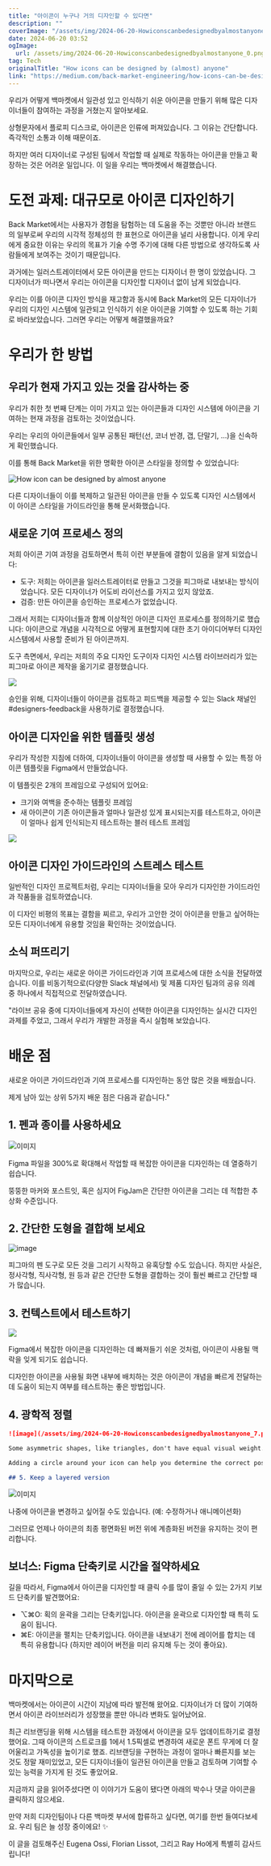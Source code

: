 ```yaml
---
title: "아이콘이 누구나 거의 디자인할 수 있다면"
description: ""
coverImage: "/assets/img/2024-06-20-Howiconscanbedesignedbyalmostanyone_0.png"
date: 2024-06-20 03:52
ogImage: 
  url: /assets/img/2024-06-20-Howiconscanbedesignedbyalmostanyone_0.png
tag: Tech
originalTitle: "How icons can be designed by (almost) anyone"
link: "https://medium.com/back-market-engineering/how-icons-can-be-designed-by-almost-anyone-9243463a73a3"
---
```



우리가 어떻게 백마켓에서 일관성 있고 인식하기 쉬운 아이콘을 만들기 위해 많은 디자이너들이 참여하는 과정을 거쳤는지 알아보세요.

상형문자에서 플로피 디스크로, 아이콘은 인류에 퍼져있습니다. 그 이유는 간단합니다. 즉각적인 소통과 이해 때문이죠.

하지만 여러 디자이너로 구성된 팀에서 작업할 때 실제로 작동하는 아이콘을 만들고 확장하는 것은 어려운 일입니다. 이 일을 우리는 백마켓에서 해결했습니다.

# 도전 과제: 대규모로 아이콘 디자인하기

<div class="content-ad"></div>

Back Market에서는 사용자가 경험을 탐험하는 데 도움을 주는 것뿐만 아니라 브랜드의 일부로써 우리의 시각적 정체성의 한 표현으로 아이콘을 널리 사용합니다. 이게 우리에게 중요한 이유는 우리의 목표가 기술 수명 주기에 대해 다른 방법으로 생각하도록 사람들에게 보여주는 것이기 때문입니다.

과거에는 일러스트레이터에서 모든 아이콘을 만드는 디자이너 한 명이 있었습니다. 그 디자이너가 떠나면서 우리는 아이콘을 디자인할 디자이너 없이 남게 되었습니다.

우리는 이를 아이콘 디자인 방식을 재고함과 동시에 Back Market의 모든 디자이너가 우리의 디자인 시스템에 일관되고 인식하기 쉬운 아이콘을 기여할 수 있도록 하는 기회로 바라보았습니다. 그러면 우리는 어떻게 해결했을까요?

<div class="content-ad"></div>

# 우리가 한 방법

## 우리가 현재 가지고 있는 것을 감사하는 중

우리가 취한 첫 번째 단계는 이미 가지고 있는 아이콘들과 디자인 시스템에 아이콘을 기여하는 현재 과정을 검토하는 것이었습니다.

우리는 우리의 아이콘들에서 일부 공통된 패턴(선, 코너 반경, 갭, 단말기, ...)을 신속하게 확인했습니다.

<div class="content-ad"></div>

이를 통해 Back Market을 위한 명확한 아이콘 스타일을 정의할 수 있었습니다:

![How icon can be designed by almost anyone](/assets/img/2024-06-20-Howiconscanbedesignedbyalmostanyone_1.png)

다른 디자이너들이 이를 복제하고 일관된 아이콘을 만들 수 있도록 디자인 시스템에서 이 아이콘 스타일을 가이드라인을 통해 문서화했습니다.

## 새로운 기여 프로세스 정의

<div class="content-ad"></div>

저희 아이콘 기여 과정을 검토하면서 특히 이런 부분들에 결함이 있음을 알게 되었습니다:

- 도구: 저희는 아이콘을 일러스트레이터로 만들고 그것을 피그마로 내보내는 방식이었습니다. 모든 디자이너가 어도비 라이선스를 가지고 있지 않았죠.
- 검증: 만든 아이콘을 승인하는 프로세스가 없었습니다.

그래서 저희는 디자이너들과 함께 이상적인 아이콘 디자인 프로세스를 정의하기로 했습니다: 아이콘으로 개념을 시각적으로 어떻게 표현할지에 대한 초기 아이디어부터 디자인 시스템에서 사용할 준비가 된 아이콘까지.

도구 측면에서, 우리는 저희의 주요 디자인 도구이자 디자인 시스템 라이브러리가 있는 피그마로 아이콘 제작을 옮기기로 결정했습니다.

<div class="content-ad"></div>

<img src="/assets/img/2024-06-20-Howiconscanbedesignedbyalmostanyone_2.png" />

승인을 위해, 디자이너들이 아이콘을 검토하고 피드백을 제공할 수 있는 Slack 채널인 #designers-feedback을 사용하기로 결정했습니다.

## 아이콘 디자인을 위한 템플릿 생성

우리가 작성한 지침에 더하여, 디자이너들이 아이콘을 생성할 때 사용할 수 있는 특정 아이콘 템플릿을 Figma에서 만들었습니다.

<div class="content-ad"></div>

이 템플릿은 2개의 프레임으로 구성되어 있어요:

- 크기와 여백을 준수하는 템플릿 프레임
- 새 아이콘이 기존 아이콘들과 얼마나 일관성 있게 표시되는지를 테스트하고, 아이콘이 얼마나 쉽게 인식되는지 테스트하는 블러 테스트 프레임

<img src="/assets/img/2024-06-20-Howiconscanbedesignedbyalmostanyone_3.png" />

## 아이콘 디자인 가이드라인의 스트레스 테스트

<div class="content-ad"></div>

일반적인 디자인 프로젝트처럼, 우리는 디자이너들을 모아 우리가 디자인한 가이드라인과 작품들을 검토하였습니다.

이 디자인 비평의 목표는 결함을 찌르고, 우리가 고안한 것이 아이콘을 만들고 싶어하는 모든 디자이너에게 유용할 것임을 확인하는 것이었습니다.

## 소식 퍼뜨리기

마지막으로, 우리는 새로운 아이콘 가이드라인과 기여 프로세스에 대한 소식을 전달하였습니다. 이를 비동기적으로(다양한 Slack 채널에서) 및 제품 디자인 팀과의 공유 의례 중 하나에서 직접적으로 전달하였습니다.

<div class="content-ad"></div>

"라이브 공유 중에 디자이너들에게 자신이 선택한 아이콘을 디자인하는 실시간 디자인 과제를 주었고, 그래서 우리가 개발한 과정을 즉시 실험해 보았습니다.

# 배운 점

새로운 아이콘 가이드라인과 기여 프로세스를 디자인하는 동안 많은 것을 배웠습니다.

제게 남아 있는 상위 5가지 배운 점은 다음과 같습니다."

<div class="content-ad"></div>

## 1. 펜과 종이를 사용하세요

![이미지](/assets/img/2024-06-20-Howiconscanbedesignedbyalmostanyone_4.png)

Figma 파일을 300%로 확대해서 작업할 때 복잡한 아이콘을 디자인하는 데 열중하기 쉽습니다.

뚱뚱한 마커와 포스트잇, 혹은 심지어 FigJam은 간단한 아이콘을 그리는 데 적합한 추상화 수준입니다.

<div class="content-ad"></div>

## 2. 간단한 도형을 결합해 보세요

![image](/assets/img/2024-06-20-Howiconscanbedesignedbyalmostanyone_5.png)

피그마의 펜 도구로 모든 것을 그리기 시작하고 유혹당할 수도 있습니다. 하지만 사실은, 정사각형, 직사각형, 원 등과 같은 간단한 도형을 결합하는 것이 훨씬 빠르고 간단할 때가 많습니다.

## 3. 컨텍스트에서 테스트하기

<div class="content-ad"></div>

<img src="/assets/img/2024-06-20-Howiconscanbedesignedbyalmostanyone_6.png" />

Figma에서 복잡한 아이콘을 디자인하는 데 빠져들기 쉬운 것처럼, 아이콘이 사용될 맥락을 잊게 되기도 쉽습니다.

디자인한 아이콘을 사용될 화면 내부에 배치하는 것은 아이콘이 개념을 빠르게 전달하는 데 도움이 되는지 여부를 테스트하는 좋은 방법입니다.

## 4. 광학적 정렬

<div class="content-ad"></div>

```markdown
![image](/assets/img/2024-06-20-Howiconscanbedesignedbyalmostanyone_7.png)

Some asymmetric shapes, like triangles, don't have equal visual weight. Icons made of these shapes (e.g. send, play) should be optically aligned for better visual balance. This becomes clearer when placing an icon inside a rounded button.

Adding a circle around your icon can help you determine the correct position for your icon instead of automatically centering it both vertically and horizontally.

## 5. Keep a layered version
```

<div class="content-ad"></div>

![이미지](/assets/img/2024-06-20-Howiconscanbedesignedbyalmostanyone_8.png)

나중에 아이콘을 변경하고 싶어질 수도 있습니다. (예: 수정하거나 애니메이션화)

그러므로 언제나 아이콘의 최종 평면화된 버전 위에 계층화된 버전을 유지하는 것이 편리합니다.

## 보너스: Figma 단축키로 시간을 절약하세요

<div class="content-ad"></div>

길을 따라서, Figma에서 아이콘을 디자인할 때 클릭 수를 많이 줄일 수 있는 2가지 키보드 단축키를 발견했어요:

- ⌥⌘O: 획의 윤곽을 그리는 단축키입니다. 아이콘을 윤곽으로 디자인할 때 특히 도움이 됩니다.
- ⌘E: 아이콘을 펼치는 단축키입니다. 아이콘을 내보내기 전에 레이어를 합치는 데 특히 유용합니다 (하지만 레이어 버전을 미리 유지해 두는 것이 좋아요).

# 마지막으로

백마켓에서는 아이콘이 시간이 지남에 따라 발전해 왔어요. 디자이너가 더 많이 기여하면서 아이콘 라이브러리가 성장했을 뿐만 아니라 변화도 일어났어요.

<div class="content-ad"></div>

최근 리브랜딩을 위해 시스템을 테스트한 과정에서 아이콘을 모두 업데이트하기로 결정했어요. 그때 아이콘의 스트로크를 1에서 1.5픽셀로 변경하여 새로운 폰트 무게에 더 잘 어울리고 가독성을 높이기로 했죠. 리브랜딩을 구현하는 과정이 얼마나 빠른지를 보는 것도 정말 재미있었고, 모든 디자이너들이 일관된 아이콘을 만들고 검토하며 기여할 수 있는 능력을 가지게 된 것도 좋았어요.

지금까지 글을 읽어주셨다면 이 이야기가 도움이 됐다면 아래의 박수나 댓글 아이콘을 클릭하지 않으세요. 

만약 저희 디자인팀이나 다른 백마켓 부서에 합류하고 싶다면, 여기를 한번 들여다보세요. 우리 팀은 늘 성장 중이에요! ✨

이 글을 검토해주신 Eugena Ossi, Florian Lissot, 그리고 Ray Ho에게 특별히 감사드립니다!